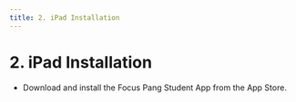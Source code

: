 ```yaml
---
title: 2. iPad Installation
---
```


# 2. iPad Installation

- Download and install the Focus Pang Student App from the App Store.
